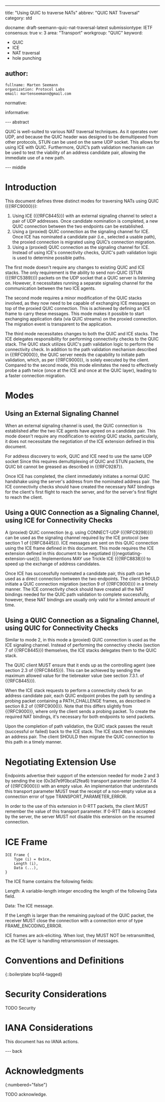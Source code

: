 ---
title: "Using QUIC to traverse NATs"
abbrev: "QUIC NAT Traversal"
category: std

docname: draft-seemann-quic-nat-traversal-latest
submissiontype: IETF
consensus: true
v: 3
area: "Transport"
workgroup: "QUIC"
keyword:
 - QUIC
 - ICE
 - NAT traversal
 - hole punching

author:
 -
    fullname: Marten Seemann
    organization: Protocol Labs
    email: martenseemann@gmail.com

normative:

informative:


--- abstract

QUIC is well-suited to various NAT traversal techniques. As it operates over
UDP, and because the QUIC header was designed to be demultipexed from other
protocols, STUN can be used on the same UDP socket. This allows for using ICE
with QUIC. Furthermore, QUIC’s path validation mechanism can be used to test the
viability of an address candidate pair, allowing the immediate use of a new
path.

--- middle

# Introduction

This document defines three distinct modes for traversing NATs using QUIC
({{!RFC9000}}):

1. Using ICE ({{!RFC8445}}) with an external signaling channel to select a pair
   of UDP addresses. Once candidate nomination is completed, a new QUIC
   connection between the two endpoints can be established.
2. Using a (proxied) QUIC connection as the signaling channel for ICE. Once ICE
   has nominated a candidate pair (i.e., selected a usable path), the proxied
   connection is migrated using QUIC’s connection migration.
3. Using a (proxied) QUIC connection as the signaling channel for ICE. Instead
   of using ICE's connectivity checks, QUIC's path validation logic is used to
   determine possible paths.

The first mode doesn't require any changes to existing QUIC and ICE stacks. The
only requirement is the ability to send non-QUIC (STUN ({{!RFC5389}})) packets
on the UDP socket that a QUIC server is listening on. However, it necessitates
running a separate signaling channel for the communication between the two ICE
agents.

The second mode requires a minor modification of the QUIC stacks involved, as
they now need to be capable of exchanging ICE messages on top of the proxied
QUIC connection. This is achieved by defining an ICE frame to carry these
messages. This mode makes it possible to start exchanging application data (via
QUIC streams) on the proxied connection. The migration event is transparent to
the application.

The third mode necessitates changes to both the QUIC and ICE stacks. The ICE
delegates responsibility for performing connectivity checks to the QUIC stack.
The QUIC stack utilizes QUIC's path validation logic to perform the connectivity
check. In addition to the path validation mechanism described in {{!RFC9000}},
the QUIC server needs the capability to initiate path validation, which, as per
{{!RFC9000}}, is solely executed by the client. Compared to the second mode,
this mode elimitates the need to effectively probe a path twice (once at the ICE
and once at the QUIC layer), leading to a faster connection migration.

# Modes

## Using an External Signaling Channel

When an external signaling channel is used, the QUIC connection is established
after the two ICE agents have agreed on a candidate pair. This mode doesn't
require any modification to existing QUIC stacks, particularly, it does not
necessitate the negotiation of the ICE extension defined in this document.

For address discovery to work, QUIC and ICE need to use the same UDP socket
Since this requires demultiplexing of QUIC and STUN packets, the QUIC bit cannot
be greased as described in {{!RFC9287}}.

Once ICE has completed, the client immediately initiates a normal QUIC handshake
using the server's address from the nominated address pair. The ICE connectivity
checks should have created the necessary NAT bindings for the client's first
flight to reach the server, and for the server's first flight to reach the
client.

## Using a QUIC Connection as a Signaling Channel, using ICE for Connectivity Checks

A (proxied) QUIC connection (e.g. using CONNECT-UDP ({{!RFC9298}})) can be used
as the signaling channel required by the ICE protocol (see section 1 of
{{!RFC8445}}). ICE messages are sent on this QUIC connection using the ICE frame
defined in this document. This mode requires the ICE extension defined in this
document to be negotiated ({{negotiating-extension-use}}). Implementions MAY use
Trickle ICE ({{!RFC8838}}) to speed up the exchange of address candidates.

Once ICE has successfully nominated a candidate pair, this path can be used as a
direct connection between the two endpoints. The client SHOULD initiate a QUIC
connection migration (section 9 of {{!RFC9000}}) in a timely manner. The ICE
connectivity check should have created all the NAT bindings needed for the QUIC
path validation to complete successfully, however, these NAT bindings are
usually only valid for a limited amount of time.

## Using a QUIC Connection as a Signaling Channel, using QUIC for Connectivity Checks

Similar to mode 2, in this mode a (proxied) QUIC connection is used as the ICE
signaling channel. Instead of performing the connectivy checks (section 7 of
{{!RFC8445}}) themselves, the ICE stacks delegates them to the QUIC stack.

The QUIC client MUST ensure that it ends up as the controlling agent (see
section 2.3 of {{!RFC8445}}). This can be achieved by sending the maximum
allowed value for the tiebreaker value (see section 7.3.1. of {{!RFC8445}}).

When the ICE stack requests to perform a connectivity check for an address
candidate pair, each QUIC endpoint probes the path by sending a probing packet
containing a PATH_CHALLENGE frames, as described in section 8.2 of {{!RFC9000}}.
Note that this differs slightly from {{!RFC9000}}, where only the client sends a
probing packet. To create the required NAT bindings, it's necessary for both
endpoints to send packets.

Upon the completion of path validation, the QUIC stack passes the result
(successful or failed) back to the ICE stack. The ICE stack then nominates an
address pair. The client SHOULD then migrate the QUIC connection to this path in
a timely manner.

# Negotiating Extension Use

Endpoints advertise their support of the extension needed for mode 2 and 3 by
sending the ice (0x3d7e9f0bca12fea6) transport parameter (section 7.4 of
{{!RFC9000}}) with an empty value. An implementation that understands this
transport parameter MUST treat the receipt of a non-empty value as a connection
error of type TRANSPORT_PARAMETER_ERROR.

In order to the use of this extension in 0-RTT packets, the client MUST remember
the value of this transport parameter. If 0-RTT data is accepted by the server,
the server MUST not disable this extension on the resumed connection.

# ICE Frame

~~~
ICE Frame {
    Type (i) = 0x1ce,
    Length (i),
    Data (...),
}
~~~

The ICE frame contains the following fields:

Length: A variable-length integer encoding the length of the following Data field.

Data: The ICE message.

If the Length is larger than the remaining payload of the QUIC packet, the
receiver MUST close the connection with a connection error of type
FRAME_ENCODING_ERROR.

ICE frames are ack-eliciting. When lost, they MUST NOT be retransmitted, as the
ICE layer is handling retransmission of messages.

# Conventions and Definitions

{::boilerplate bcp14-tagged}


# Security Considerations

TODO Security


# IANA Considerations

This document has no IANA actions.


--- back

# Acknowledgments
{:numbered="false"}

TODO acknowledge.
